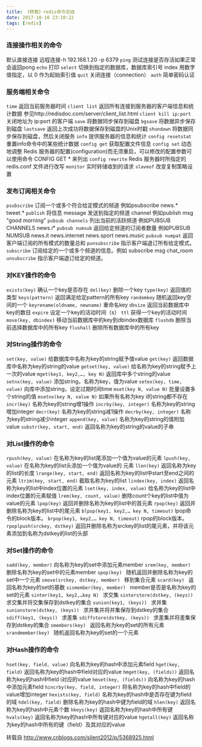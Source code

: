 ```yaml
---
title: 《转载》redis命令总结
date: 2017-10-18 23:10:22
tags: [redis]
---
```

### 连接操作相关的命令
默认直接连接  远程连接-h 192.168.1.20 -p 6379
`ping` 测试连接是否存活如果正常会返回pong
`echo` 打印
`select` 切换到指定的数据库，数据库索引号 index 用数字值指定，以 0 作为起始索引值
`quit` 关闭连接（connection）
`auth` 简单密码认证
<!-- more -->

### 服务端相关命令
`time` 返回当前服务器时间
`client list` 返回所有连接到服务器的客户端信息和统计数据  参见http://redisdoc.com/server/client_list.html
`client kill ip:port` 关闭地址为 ip:port 的客户端
`save` 将数据同步保存到磁盘
`bgsave` 将数据异步保存到磁盘
`lastsave` 返回上次成功将数据保存到磁盘的Unix时戳
`shundown` 将数据同步保存到磁盘，然后关闭服务
`info` 提供服务器的信息和统计
`config resetstat` 重置info命令中的某些统计数据
`config get` 获取配置文件信息
`config set` 动态地调整 Redis 服务器的配置(configuration)而无须重启，可以修改的配置参数可以使用命令 CONFIG GET * 来列出
`config rewrite` Redis 服务器时所指定的 redis.conf 文件进行改写
`monitor` 实时转储收到的请求
`slaveof` 改变复制策略设置

### 发布订阅相关命令
`psubscribe` 订阅一个或多个符合给定模式的频道 例如psubscribe news.* tweet.*
`publish` 将信息 message 发送到指定的频道 channel 例如publish msg "good morning"
`pubsub channels` 列出当前的活跃频道 例如PUBSUB CHANNELS news.i*
`pubsub numsub` 返回给定频道的订阅者数量 例如PUBSUB NUMSUB news.it news.internet news.sport news.music
`pubsub numpat` 返回客户端订阅的所有模式的数量总和
`punsubscribe` 指示客户端退订所有给定模式。
`subscribe` 订阅给定的一个或多个频道的信息。例如 subscribe msg chat_room
`unsubscribe` 指示客户端退订给定的频道。

### 对KEY操作的命令
`exists(key)` 确认一个key是否存在
`del(key)` 删除一个key
`type(key)` 返回值的类型
`keys(pattern)` 返回满足给定pattern的所有key
`randomkey` 随机返回key空间的一个
`keyrename(oldname, newname)` 重命名key
`dbsize` 返回当前数据库中key的数目
`expire` 设定一个key的活动时间（s）
`ttl` 获得一个key的活动时间
`move(key, dbindex)` 移动当前数据库中的key到dbindex数据库
`flushdb` 删除当前选择数据库中的所有key
`flushall` 删除所有数据库中的所有key

### 对String操作的命令
`set(key, value)` 给数据库中名称为key的string赋予值value
`get(key)` 返回数据库中名称为key的string的value
`getset(key, value)` 给名称为key的string赋予上一次的value
`mget(key1, key2,…, key N)` 返回库中多个string的value
`setnx(key, value)` 添加string，名称为key，值为value
`setex(key, time, value)` 向库中添加string，设定过期时间time
`mset(key N, value N)` 批量设置多个string的值
`msetnx(key N, value N)` 如果所有名称为key i的string都不存在
`incr(key)` 名称为key的string增1操作
`incrby(key, integer)` 名称为key的string增加integer
`decr(key)` 名称为key的string减1操作
`decrby(key, integer)` 名称为key的string减少integer
`append(key, value)` 名称为key的string的值附加value
`substr(key, start, end)` 返回名称为key的string的value的子串

### 对List操作的命令
`rpush(key, value)` 在名称为key的list尾添加一个值为value的元素
`lpush(key, value)` 在名称为key的list头添加一个值为value的 元素
`llen(key)` 返回名称为key的list的长度
`lrange(key, start, end)` 返回名称为key的list中start至end之间的元素
`ltrim(key, start, end)` 截取名称为key的list
`lindex(key, index)` 返回名称为key的list中index位置的元素
`lset(key, index, value)` 给名称为key的list中index位置的元素赋值
`lrem(key, count, value)` 删除count个key的list中值为value的元素
`lpop(key)` 返回并删除名称为key的list中的首元素
`rpop(key)` 返回并删除名称为key的list中的尾元素
`blpop(key1, key2,… key N, timeout)` lpop命令的block版本。
`brpop(key1, key2,… key N, timeout)` rpop的block版本。
`rpoplpush(srckey, dstkey)` 返回并删除名称为srckey的list的尾元素，并将该元素添加到名称为dstkey的list的头部

### 对Set操作的命令
`sadd(key, member)` 向名称为key的set中添加元素member
`srem(key, member) ` 删除名称为key的set中的元素member
`spop(key) ` 随机返回并删除名称为key的set中一个元素
`smove(srckey, dstkey, member) ` 移到集合元素
`scard(key) ` 返回名称为key的set的基数
`sismember(key, member) ` member是否是名称为key的set的元素
`sinter(key1, key2,…key N) ` 求交集
`sinterstore(dstkey, (keys)) ` 求交集并将交集保存到dstkey的集合
`sunion(key1, (keys)) ` 求并集
`sunionstore(dstkey, (keys)) ` 求并集并将并集保存到dstkey的集合
`sdiff(key1, (keys)) ` 求差集
`sdiffstore(dstkey, (keys)) ` 求差集并将差集保存到dstkey的集合
`smembers(key) ` 返回名称为key的set的所有元素
`srandmember(key) ` 随机返回名称为key的set的一个元素

### 对Hash操作的命令
`hset(key, field, value)` 向名称为key的hash中添加元素field
`hget(key, field)` 返回名称为key的hash中field对应的value
`hmget(key, (fields))` 返回名称为key的hash中field i对应的value
`hmset(key, (fields))` 向名称为key的hash中添加元素field
`hincrby(key, field, integer)` 将名称为key的hash中field的value增加integer
`hexists(key, field)` 名称为key的hash中是否存在键为field的域
`hdel(key, field)` 删除名称为key的hash中键为field的域
`hlen(key)` 返回名称为key的hash中元素个数
`hkeys(key)` 返回名称为key的hash中所有键
`hvals(key)` 返回名称为key的hash中所有键对应的value
`hgetall(key)` 返回名称为key的hash中所有的键（field）及其对应的value

转载自 http://www.cnblogs.com/silent2012/p/5368925.html
